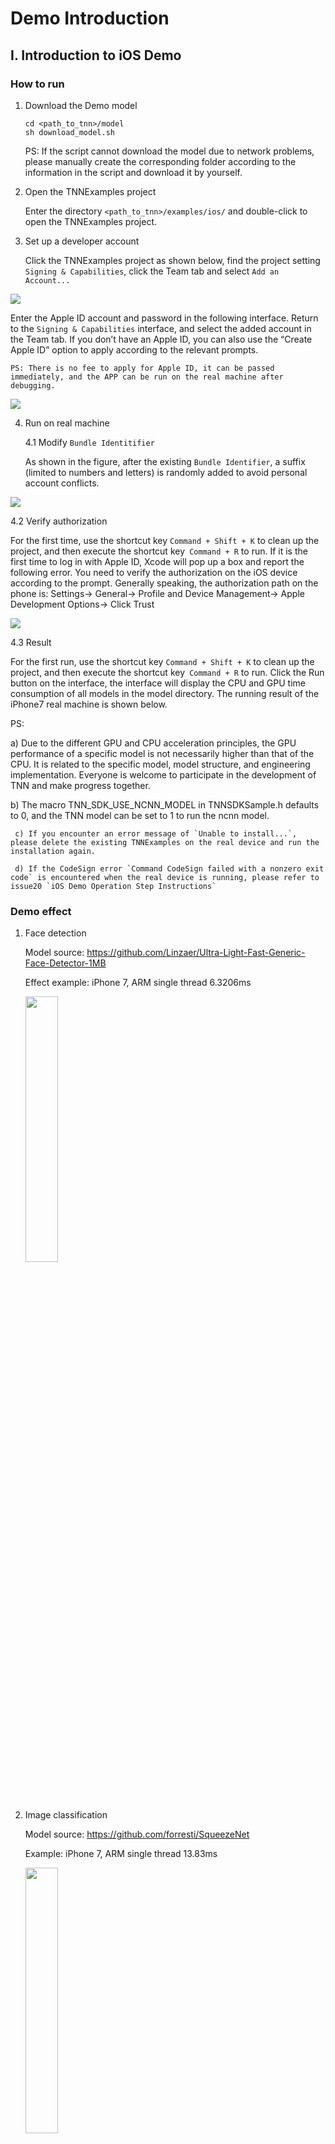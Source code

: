 # Demo Introduction

## I. Introduction to iOS Demo

### How to run

1. Download the Demo model

   ```
   cd <path_to_tnn>/model
   sh download_model.sh
   ```
   PS: If the script cannot download the model due to network problems, please manually create the corresponding folder according to the information in the script and download it by yourself.

2. Open the TNNExamples project

   Enter the directory `<path_to_tnn>/examples/ios/` and double-click to open the TNNExamples project.

3. Set up a developer account

   Click the TNNExamples project as shown below, find the project setting `Signing & Capabilities`, click the Team tab and select `Add an Account...`

  <div align=left><img src="https://raw.githubusercontent.com/darrenyao87/tnn-models/master/doc/cn/user/resource/ios_add_account_demo.jpg">

   Enter the Apple ID account and password in the following interface. Return to the `Signing & Capabilities` interface, and select the added account in the Team tab. If you don’t have an Apple ID, you can also use the “Create Apple ID” option to apply according to the relevant prompts.

   `PS: There is no fee to apply for Apple ID, it can be passed immediately, and the APP can be run on the real machine after debugging.`

  <div align=left><img src="https://raw.githubusercontent.com/darrenyao87/tnn-models/master/doc/cn/user/resource/ios_set_account.jpg">

4. Run on real machine

   4.1 Modify `Bundle Identitifier`

   As shown in the figure, after the existing `Bundle Identifier`, a suffix (limited to numbers and letters) is randomly added to avoid personal account conflicts.

  <div align=left><img src="https://raw.githubusercontent.com/darrenyao87/tnn-models/master/doc/cn/user/resource/ios_set_bundleid_demo.jpg">
  
  4.2 Verify authorization
     
   For the first time, use the shortcut key `Command + Shift + K` to clean up the project, and then execute the shortcut key` Command + R` to run. If it is the first time to log in with Apple ID, Xcode will pop up a box and report the following error. You need to verify the authorization on the iOS device according to the prompt. Generally speaking, the authorization path on the phone is: Settings-> General-> Profile and Device Management-> Apple Development Options-> Click Trust
     
  <div align=left><img src="https://raw.githubusercontent.com/darrenyao87/tnn-models/master/doc/cn/user/resource/ios_verify_certificate_demo.jpg">
     
  4.3 Result
     
   For the first run, use the shortcut key `Command + Shift + K` to clean up the project, and then execute the shortcut key` Command + R` to run. Click the Run button on the interface, the interface will display the CPU and GPU time consumption of all models in the model directory. The running result of the iPhone7 real machine is shown below.
     
  PS:
     
  a) Due to the different GPU and CPU acceleration principles, the GPU performance of a specific model is not necessarily higher than that of the CPU. It is related to the specific model, model structure, and engineering implementation. Everyone is welcome to participate in the development of TNN and make progress together.
     
  b) The macro TNN_SDK_USE_NCNN_MODEL in TNNSDKSample.h defaults to 0, and the TNN model can be set to 1 to run the ncnn model.
     
     c) If you encounter an error message of `Unable to install...`, please delete the existing TNNExamples on the real device and run the installation again.
     
     d) If the CodeSign error `Command CodeSign failed with a nonzero exit code` is encountered when the real device is running, please refer to issue20 `iOS Demo Operation Step Instructions`
   
### Demo effect 

1. Face detection

   Model source: https://github.com/Linzaer/Ultra-Light-Fast-Generic-Face-Detector-1MB

   Effect example: iPhone 7, ARM single thread 6.3206ms

   <div align=left ><img src="https://raw.githubusercontent.com/darrenyao87/tnn-models/master/doc/cn/user/resource/face_detector.jpg" width = "33%" height = "33%"/>

2. Image classification

   Model source: https://github.com/forresti/SqueezeNet

   Example: iPhone 7, ARM single thread 13.83ms

   <div align=left ><img src="https://raw.githubusercontent.com/darrenyao87/tnn-models/master/doc/cn/user/resource/image_classify.jpg" width = "33%" height = "33%"/>

   
## II. Introduction to Android Demo
### Environment requirements

1. Android Studio 3.5 or above
2. NDK version >= 16

### Steps

1. Download the Demo model

   ```
   cd <path_to_tnn>/model
   sh download_model.sh
   ```

   PS: If the script cannot download the model due to network problems, please manually create the corresponding folder according to the information in the script and download it yourself.

2. Open the TNNExamples project

   Enter the directory `<path_to_tnn>/examples/android/` and double-click to open the TNNExamples project.

### Running result
1. Face Detection-Pictures
   
   Model source: https://github.com/Linzaer/Ultra-Light-Fast-Generic-Face-Detector-1MB

   Effect example: Huawei P30, ARM single thread 32.2359ms

   <div align=left ><img src="https://raw.githubusercontent.com/darrenyao87/tnn-models/master/doc/cn/user/resource/android_face_detector_image.jpg" width = "50%" height = " 50%"/>

2. Face detection-video
   Model source: https://github.com/Linzaer/Ultra-Light-Fast-Generic-Face-Detector-1MB

   Effect example: Huawei P30, ARM single thread 122.296ms

   <div align=left ><img src="https://raw.githubusercontent.com/darrenyao87/tnn-models/master/doc/cn/user/resource/android_face_detector_stream.jpg" width = "50%" height = " 50%"/>

3. Image classification

   Model source: https://github.com/forresti/SqueezeNet

   Effect example: Huawei P30, ARM single thread 81.4047ms

   <div align=left ><img src="https://raw.githubusercontent.com/darrenyao87/tnn-models/master/doc/cn/user/resource/android_image_classify.jpg" width = "50%" height = " 50%"/>

## III. Introduction to Armlinux Demo

### Ability
* Demonstrate the calling method of TNN basic interface, quickly run the model in Linux environment.

### Compile
* Refer to[arm linux Readme文档](/examples/armlinux/Readme.md)

### Init function flow

1. Specify the model file path in TNN_NS::ModelConfig and create a TNN_NS::TNN instance.

Related code:

    TNN_NS::ModelConfig model_config;
    model_config.params.push_back(buffer);
    model_config.params.push_back(model_file);
    CHECK_TNN_STATUS(tnn_.Init(model_config));

2. Specify the device type and other information in TNN_NS::NetworkConfig, then create a TNN_NS::Instance instance.

Related code:

    TNN_NS :: NetworkConfig config;
    config.device_type = TNN_NS :: DEVICE_ARM;
    TNN_NS :: Status error;
    net_instance_ = tnn_.CreateInst (config, error);
    CHECK_TNN_STATUS (error);

3. Obtain input and output information.

Related code:

    CHECK_TNN_STATUS (net_instance _-> GetAllInputBlobs (input_blobs_));
    CHECK_TNN_STATUS (net_instance _-> GetAllOutputBlobs (output_blobs_));

### Forward function flow

1. Preprocessing and data transfer.

Related code:

    TNN_NS :: BlobConverter input_blob_convert (input_blobs_.begin ()-> second);
    CHECK_TNN_STATUS (
        input_blob_convert.ConvertFromMat (input_mat, input_convert_param_, nullptr));

2. Forward calculation.w

Related code:

    CHECK_TNN_STATUS (net_instance _-> Forward ());

3. Data transferring and post-processing.

Related code:

    TNN_NS :: BlobConverter output_blob_convert (output_blobs_.begin ()-> second);
    CHECK_TNN_STATUS (
        output_blob_convert.ConvertToMat (output_mat, output_convert_param_, nullptr));


## IV. NCNN model usage and interface introduction

- [NCNN related](./ncnn_en.md)